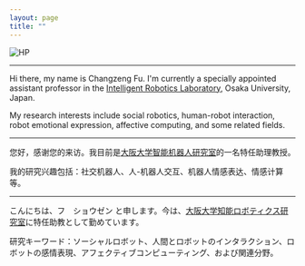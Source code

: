 ```yaml
---
layout: page
title: ""
---
```


![HP](https://user-images.githubusercontent.com/87885251/158344289-4293a593-291b-4d6e-8b34-8ebe229c2f59.png)

------

Hi there, my name is Changzeng Fu. I'm currently a specially appointed assistant professor in the [Intelligent Robotics Laboratory](https://www.irl.sys.es.osaka-u.ac.jp/), Osaka University, Japan.

My research interests include social robotics, human-robot interaction, robot emotional expression, affective computing, and some related fields.


------

您好，感谢您的来访。我目前是[大阪大学智能机器人研究室](https://www.irl.sys.es.osaka-u.ac.jp/)的一名特任助理教授。

我的研究兴趣包括：社交机器人、人-机器人交互、机器人情感表达、情感计算等。


------

こんにちは、フ　ショウゼン と申します。今は、[大阪大学知能ロボティクス研究室](https://www.irl.sys.es.osaka-u.ac.jp/)に特任助教として勤めています。

研究キーワード：ソーシャルロボット、人間とロボットのインタラクション、ロボットの感情表現、アフェクティブコンピューティング、および関連分野。
